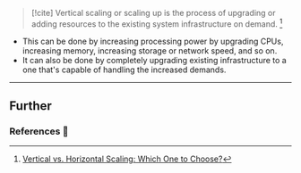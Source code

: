 > [!cite] 
> Vertical scaling or scaling up is the process of upgrading or adding resources to the existing system infrastructure on demand. [^1]

- This can be done by increasing processing power by upgrading CPUs, increasing memory, increasing storage or network speed, and so on.
- It can also be done by completely upgrading existing infrastructure to a one that's capable of handling the increased demands.

---
## Further

### References 📝

[^1]: [Vertical vs. Horizontal Scaling: Which One to Choose?](https://middleware.io/blog/vertical-vs-horizontal-scaling/)